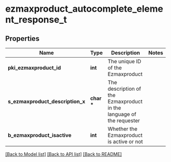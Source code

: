 # ezmaxproduct_autocomplete_element_response_t

## Properties
Name | Type | Description | Notes
------------ | ------------- | ------------- | -------------
**pki_ezmaxproduct_id** | **int** | The unique ID of the Ezmaxproduct | 
**s_ezmaxproduct_description_x** | **char \*** | The description of the Ezmaxproduct in the language of the requester | 
**b_ezmaxproduct_isactive** | **int** | Whether the Ezmaxproduct is active or not | 

[[Back to Model list]](../README.md#documentation-for-models) [[Back to API list]](../README.md#documentation-for-api-endpoints) [[Back to README]](../README.md)


